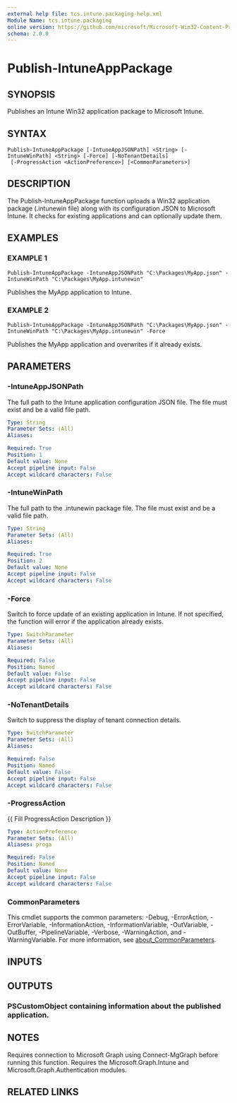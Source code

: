 ```yaml
---
external help file: tcs.intune.packaging-help.xml
Module Name: tcs.intune.packaging
online version: https://github.com/microsoft/Microsoft-Win32-Content-Prep-Tool
schema: 2.0.0
---
```


# Publish-IntuneAppPackage

## SYNOPSIS
Publishes an Intune Win32 application package to Microsoft Intune.

## SYNTAX

```
Publish-IntuneAppPackage [-IntuneAppJSONPath] <String> [-IntuneWinPath] <String> [-Force] [-NoTenantDetails]
 [-ProgressAction <ActionPreference>] [<CommonParameters>]
```

## DESCRIPTION
The Publish-IntuneAppPackage function uploads a Win32 application package (.intunewin file)
along with its configuration JSON to Microsoft Intune.
It checks for existing applications
and can optionally update them.

## EXAMPLES

### EXAMPLE 1
```
Publish-IntuneAppPackage -IntuneAppJSONPath "C:\Packages\MyApp.json" -IntuneWinPath "C:\Packages\MyApp.intunewin"
```

Publishes the MyApp application to Intune.

### EXAMPLE 2
```
Publish-IntuneAppPackage -IntuneAppJSONPath "C:\Packages\MyApp.json" -IntuneWinPath "C:\Packages\MyApp.intunewin" -Force
```

Publishes the MyApp application and overwrites if it already exists.

## PARAMETERS

### -IntuneAppJSONPath
The full path to the Intune application configuration JSON file.
The file must exist and be a valid file path.

```yaml
Type: String
Parameter Sets: (All)
Aliases:

Required: True
Position: 1
Default value: None
Accept pipeline input: False
Accept wildcard characters: False
```

### -IntuneWinPath
The full path to the .intunewin package file.
The file must exist and be a valid file path.

```yaml
Type: String
Parameter Sets: (All)
Aliases:

Required: True
Position: 2
Default value: None
Accept pipeline input: False
Accept wildcard characters: False
```

### -Force
Switch to force update of an existing application in Intune.
If not specified, the function will error if the application already exists.

```yaml
Type: SwitchParameter
Parameter Sets: (All)
Aliases:

Required: False
Position: Named
Default value: False
Accept pipeline input: False
Accept wildcard characters: False
```

### -NoTenantDetails
Switch to suppress the display of tenant connection details.

```yaml
Type: SwitchParameter
Parameter Sets: (All)
Aliases:

Required: False
Position: Named
Default value: False
Accept pipeline input: False
Accept wildcard characters: False
```

### -ProgressAction
{{ Fill ProgressAction Description }}

```yaml
Type: ActionPreference
Parameter Sets: (All)
Aliases: proga

Required: False
Position: Named
Default value: None
Accept pipeline input: False
Accept wildcard characters: False
```

### CommonParameters
This cmdlet supports the common parameters: -Debug, -ErrorAction, -ErrorVariable, -InformationAction, -InformationVariable, -OutVariable, -OutBuffer, -PipelineVariable, -Verbose, -WarningAction, and -WarningVariable. For more information, see [about_CommonParameters](http://go.microsoft.com/fwlink/?LinkID=113216).

## INPUTS

## OUTPUTS

### PSCustomObject containing information about the published application.
## NOTES
Requires connection to Microsoft Graph using Connect-MgGraph before running this function.
Requires the Microsoft.Graph.Intune and Microsoft.Graph.Authentication modules.

## RELATED LINKS
